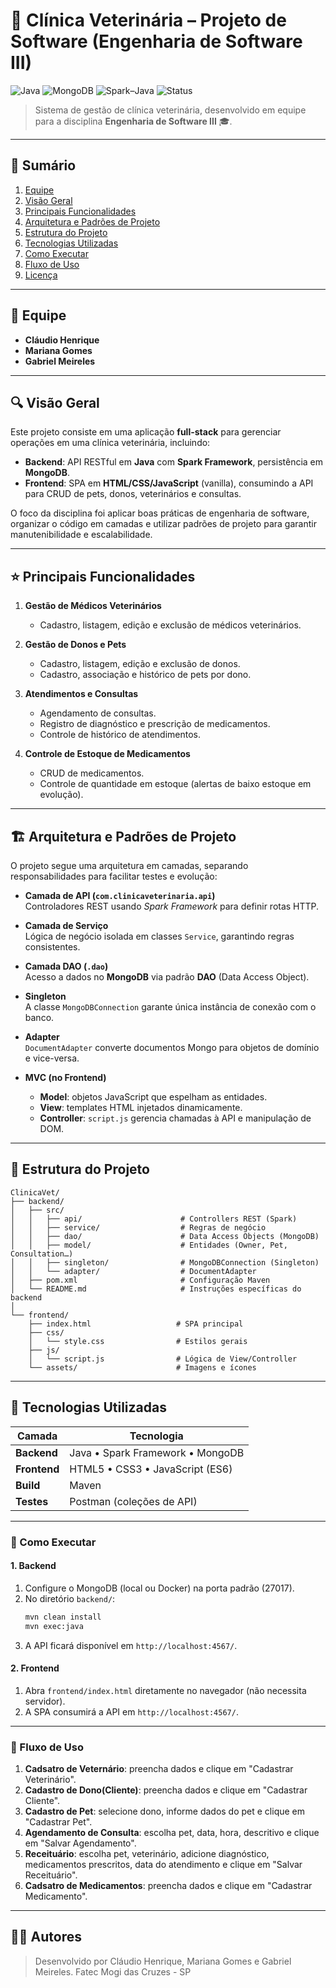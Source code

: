 # 🐾 Clínica Veterinária – Projeto de Software (Engenharia de Software III)

![Java](https://img.shields.io/badge/Java-007396?style=for-the-badge&logo=java&logoColor=white)
![MongoDB](https://img.shields.io/badge/MongoDB-47A248?style=for-the-badge&logo=mongodb&logoColor=white)
![Spark–Java](https://img.shields.io/badge/Spark–Java-E31B23?style=for-the-badge&logo=apache-spark&logoColor=white)
![Status](https://img.shields.io/badge/status-concluído-brightgreen?style=for-the-badge)

> Sistema de gestão de clínica veterinária, desenvolvido em equipe para a disciplina **Engenharia de Software III** 🎓.

---

## 📄 Sumário

1. [Equipe](#-equipe)  
2. [Visão Geral](#-visão-geral)  
3. [Principais Funcionalidades](#-principais-funcionalidades)  
4. [Arquitetura e Padrões de Projeto](#-arquitetura-e-padrões-de-projeto)  
5. [Estrutura do Projeto](#-estrutura-do-projeto)  
6. [Tecnologias Utilizadas](#-tecnologias-utilizadas)  
7. [Como Executar](#-como-executar)  
8. [Fluxo de Uso](#-fluxo-de-uso)  
9. [Licença](#-licença)  

---

## 👥 Equipe

- **Cláudio Henrique** 
- **Mariana Gomes** 
- **Gabriel Meireles**  

---

## 🔍 Visão Geral

Este projeto consiste em uma aplicação **full-stack** para gerenciar operações em uma clínica veterinária, incluindo:

- **Backend**: API RESTful em **Java** com **Spark Framework**, persistência em **MongoDB**.  
- **Frontend**: SPA em **HTML/CSS/JavaScript** (vanilla), consumindo a API para CRUD de pets, donos, veterinários e consultas.  

O foco da disciplina foi aplicar boas práticas de engenharia de software, organizar o código em camadas e utilizar padrões de projeto para garantir manutenibilidade e escalabilidade.

---

## ⭐ Principais Funcionalidades

1. **Gestão de Médicos Veterinários**
   - Cadastro, listagem, edição e exclusão de médicos veterinários.

2. **Gestão de Donos e Pets**  
   - Cadastro, listagem, edição e exclusão de donos.  
   - Cadastro, associação e histórico de pets por dono.  

3. **Atendimentos e Consultas**  
   - Agendamento de consultas.  
   - Registro de diagnóstico e prescrição de medicamentos.  
   - Controle de histórico de atendimentos.  

4. **Controle de Estoque de Medicamentos**  
   - CRUD de medicamentos.  
   - Controle de quantidade em estoque (alertas de baixo estoque em evolução).  

---

## 🏗️ Arquitetura e Padrões de Projeto

O projeto segue uma arquitetura em camadas, separando responsabilidades para facilitar testes e evolução:

- **Camada de API (`com.clinicaveterinaria.api`)**  
  Controladores REST usando *Spark Framework* para definir rotas HTTP.

- **Camada de Serviço**  
  Lógica de negócio isolada em classes `Service`, garantindo regras consistentes.

- **Camada DAO (`.dao`)**  
  Acesso a dados no **MongoDB** via padrão **DAO** (Data Access Object).

- **Singleton**  
  A classe `MongoDBConnection` garante única instância de conexão com o banco.

- **Adapter**  
  `DocumentAdapter` converte documentos Mongo para objetos de domínio e vice-versa.

- **MVC (no Frontend)**  
  - **Model**: objetos JavaScript que espelham as entidades.  
  - **View**: templates HTML injetados dinamicamente.  
  - **Controller**: `script.js` gerencia chamadas à API e manipulação de DOM.

---

## 📂 Estrutura do Projeto

```
ClinicaVet/
├── backend/
│   ├── src/
│   │   ├── api/                      # Controllers REST (Spark)
│   │   ├── service/                  # Regras de negócio
│   │   ├── dao/                      # Data Access Objects (MongoDB)
│   │   ├── model/                    # Entidades (Owner, Pet, Consultation…)
│   │   ├── singleton/                # MongoDBConnection (Singleton)
│   │   └── adapter/                  # DocumentAdapter
│   ├── pom.xml                       # Configuração Maven
│   └── README.md                     # Instruções específicas do backend
│
└── frontend/
    ├── index.html                   # SPA principal
    ├── css/
    │   └── style.css                # Estilos gerais
    ├── js/
    │   └── script.js                # Lógica de View/Controller
    └── assets/                      # Imagens e ícones
```

---

## 🔧 Tecnologias Utilizadas

| Camada      | Tecnologia                        |
|-------------|-----------------------------------|
| **Backend** | Java • Spark Framework • MongoDB  |
| **Frontend**| HTML5 • CSS3 • JavaScript (ES6)   |
| **Build**   | Maven                             |
| **Testes**  | Postman (coleções de API)         |

---

### 🚀 Como Executar

#### 1. Backend

1. Configure o MongoDB (local ou Docker) na porta padrão (27017).  
2. No diretório `backend/`:
   ```bash
   mvn clean install
   mvn exec:java
   ```
3. A API ficará disponível em `http://localhost:4567/`.

#### 2. Frontend

1. Abra `frontend/index.html` diretamente no navegador (não necessita servidor).  
2. A SPA consumirá a API em `http://localhost:4567/`.

---

### 🔄 Fluxo de Uso

1. **Cadsatro de Veternário**: preencha dados e clique em "Cadastrar Veterinário".   
3. **Cadastro de Dono(Cliente)**: preencha dados e clique em "Cadastrar Cliente".  
4. **Cadastro de Pet**: selecione dono, informe dados do pet e clique em "Cadastrar Pet".  
5. **Agendamento de Consulta**: escolha pet, data, hora, descritivo e clique em "Salvar Agendamento". 
6. **Receituário**:  escolha pet, veterinário, adicione diagnóstico, medicamentos prescritos, data do atendimento e clique em "Salvar Receituário".
7. **Cadsatro de Medicamentos**: preencha dados e clique em "Cadastrar Medicamento". 


---
## 👨‍💻 Autores

> Desenvolvido por Cláudio Henrique, Mariana Gomes e Gabriel Meireles.
> Fatec Mogi das Cruzes - SP